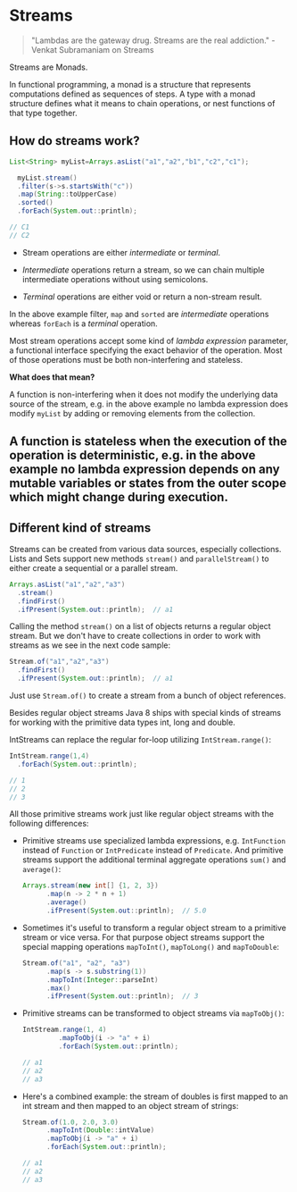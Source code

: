 # Streams

> "Lambdas are the gateway drug. Streams are the real addiction." - Venkat Subramaniam on Streams


Streams are Monads.

In functional programming, a monad is a structure that represents computations defined as sequences of steps. A type with a monad structure defines what it means to chain operations, or nest functions
of that type together.

## How do streams work?

```java
List<String> myList=Arrays.asList("a1","a2","b1","c2","c1");

  myList.stream()
  .filter(s->s.startsWith("c"))
  .map(String::toUpperCase)
  .sorted()
  .forEach(System.out::println);

// C1
// C2
```

- Stream operations are either _intermediate_ or _terminal_.

- _Intermediate_ operations return a stream, so we can chain multiple intermediate operations without using semicolons.
- _Terminal_ operations are either void or return a non-stream result.

In the above example filter, `map` and `sorted` are _intermediate_ operations whereas `forEach` is a *terminal* operation.

Most stream operations accept some kind of _lambda expression_ parameter, a functional interface specifying the exact behavior of the operation. Most of those operations must be both non-interfering
and stateless.

**What does that mean?**

A function is non-interfering when it does not modify the underlying data source of the stream, e.g. in the above example no lambda expression does modify `myList` by adding or removing elements from
the collection.

A function is stateless when the execution of the operation is deterministic, e.g. in the above example no lambda expression depends on any mutable variables or states from the outer scope which might
change during execution.
---

## Different kind of streams

Streams can be created from various data sources, especially collections. Lists and Sets support new methods `stream()` and `parallelStream()` to either create a sequential or a parallel stream.

```java
Arrays.asList("a1","a2","a3")
  .stream()
  .findFirst()
  .ifPresent(System.out::println);  // a1
```

Calling the method `stream()` on a list of objects returns a regular object stream. But we don't have to create collections in order to work with streams as we see in the next code sample:

```java
Stream.of("a1","a2","a3")
  .findFirst()
  .ifPresent(System.out::println);  // a1
```

Just use `Stream.of()` to create a stream from a bunch of object references.

Besides regular object streams Java 8 ships with special kinds of streams for working with the primitive data types int, long and double.

IntStreams can replace the regular for-loop utilizing `IntStream.range()`:

```java
IntStream.range(1,4)
  .forEach(System.out::println);

// 1
// 2
// 3
```

All those primitive streams work just like regular object streams with the following differences:

- Primitive streams use specialized lambda expressions, e.g. `IntFunction` instead of `Function` or `IntPredicate` instead of `Predicate`. And primitive streams support the additional terminal
  aggregate operations `sum()` and `average()`:

  ```java
  Arrays.stream(new int[] {1, 2, 3})
        .map(n -> 2 * n + 1)
        .average()
        .ifPresent(System.out::println);  // 5.0
  ```

- Sometimes it's useful to transform a regular object stream to a primitive stream or vice versa. For that purpose object streams support the special mapping operations `mapToInt()`, `mapToLong()`
  and `mapToDouble`:

  ```java
  Stream.of("a1", "a2", "a3")
        .map(s -> s.substring(1))
        .mapToInt(Integer::parseInt)
        .max()
        .ifPresent(System.out::println);  // 3
  ```

- Primitive streams can be transformed to object streams via `mapToObj()`:

  ```java
  IntStream.range(1, 4)
           .mapToObj(i -> "a" + i)
           .forEach(System.out::println);

  // a1
  // a2
  // a3
  ```


- Here's a combined example: the stream of doubles is first mapped to an int stream and then mapped to an object stream of strings:

  ```java
  Stream.of(1.0, 2.0, 3.0)
        .mapToInt(Double::intValue)
        .mapToObj(i -> "a" + i)
        .forEach(System.out::println);

  // a1
  // a2
  // a3
  ```